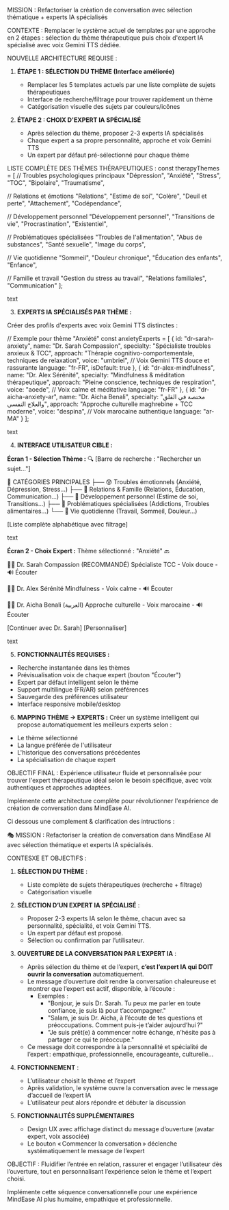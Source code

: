 MISSION : Refactoriser la création de conversation avec sélection thématique + experts IA spécialisés

CONTEXTE : Remplacer le système actuel de templates par une approche en 2 étapes : sélection du thème thérapeutique puis choix d'expert IA spécialisé avec voix Gemini TTS dédiée.

NOUVELLE ARCHITECTURE REQUISE :

1. **ÉTAPE 1 : SÉLECTION DU THÈME (Interface améliorée)**
   - Remplacer les 5 templates actuels par une liste complète de sujets thérapeutiques
   - Interface de recherche/filtrage pour trouver rapidement un thème
   - Catégorisation visuelle des sujets par couleurs/icônes

2. **ÉTAPE 2 : CHOIX D'EXPERT IA SPÉCIALISÉ**
   - Après sélection du thème, proposer 2-3 experts IA spécialisés
   - Chaque expert a sa propre personnalité, approche et voix Gemini TTS
   - Un expert par défaut pré-sélectionné pour chaque thème

LISTE COMPLÈTE DES THÈMES THÉRAPEUTIQUES :
const therapyThemes = [
// Troubles psychologiques principaux
"Dépression", "Anxiété", "Stress", "TOC", "Bipolaire", "Traumatisme",

// Relations et émotions
"Relations", "Estime de soi", "Colère", "Deuil et perte", "Attachement", "Codépendance",

// Développement personnel
"Développement personnel", "Transitions de vie", "Procrastination", "Existentiel",

// Problématiques spécialisées
"Troubles de l'alimentation", "Abus de substances", "Santé sexuelle", "Image du corps",

// Vie quotidienne
"Sommeil", "Douleur chronique", "Éducation des enfants", "Enfance",

// Famille et travail
"Gestion du stress au travail", "Relations familiales", "Communication"
];

text

3. **EXPERTS IA SPÉCIALISÉS PAR THÈME :**

Créer des profils d'experts avec voix Gemini TTS distinctes :

// Exemple pour thème "Anxiété"
const anxietyExperts = [
{
id: "dr-sarah-anxiety",
name: "Dr. Sarah Compassion",
specialty: "Spécialiste troubles anxieux & TCC",
approach: "Thérapie cognitivo-comportementale, techniques de relaxation",
voice: "umbriel", // Voix Gemini TTS douce et rassurante
language: "fr-FR",
isDefault: true
},
{
id: "dr-alex-mindfulness",
name: "Dr. Alex Sérénité",
specialty: "Mindfulness & méditation thérapeutique",
approach: "Pleine conscience, techniques de respiration",
voice: "aoede", // Voix calme et méditative
language: "fr-FR"
},
{
id: "dr-aicha-anxiety-ar",
name: "Dr. Aicha Benali",
specialty: "مختصة في القلق والعلاج النفسي",
approach: "Approche culturelle maghrebine + TCC moderne",
voice: "despina", // Voix marocaine authentique
language: "ar-MA"
}
];

text

4. **INTERFACE UTILISATEUR CIBLE :**

**Écran 1 - Sélection Thème :**
🔍 [Barre de recherche : "Rechercher un sujet..."]

📱 CATÉGORIES PRINCIPALES
├── 😰 Troubles émotionnels (Anxiété, Dépression, Stress...)
├── 💑 Relations & Famille (Relations, Éducation, Communication...)
├── 🌱 Développement personnel (Estime de soi, Transitions...)
├── 🏥 Problématiques spécialisées (Addictions, Troubles alimentaires...)
└── 💼 Vie quotidienne (Travail, Sommeil, Douleur...)

[Liste complète alphabétique avec filtrage]

text

**Écran 2 - Choix Expert :**
Thème sélectionné : "Anxiété" 🔙

👩‍⚕️ Dr. Sarah Compassion (RECOMMANDÉ)
Spécialiste TCC - Voix douce - 🔊 Écouter

👨‍⚕️ Dr. Alex Sérénité
Mindfulness - Voix calme - 🔊 Écouter

👩‍⚕️ Dr. Aicha Benali (العربية)
Approche culturelle - Voix marocaine - 🔊 Écouter

[Continuer avec Dr. Sarah] [Personnaliser]

text

5. **FONCTIONNALITÉS REQUISES :**
- Recherche instantanée dans les thèmes
- Prévisualisation voix de chaque expert (bouton "Écouter")
- Expert par défaut intelligent selon le thème
- Support multilingue (FR/AR) selon préférences
- Sauvegarde des préférences utilisateur
- Interface responsive mobile/desktop

6. **MAPPING THÈME → EXPERTS :**
Créer un système intelligent qui propose automatiquement les meilleurs experts selon :
- Le thème sélectionné
- La langue préférée de l'utilisateur  
- L'historique des conversations précédentes
- La spécialisation de chaque expert

OBJECTIF FINAL : Expérience utilisateur fluide et personnalisée pour trouver l'expert thérapeutique idéal selon le besoin spécifique, avec voix authentiques et approches adaptées.

Implémente cette architecture complète pour révolutionner l'expérience de création de conversation dans MindEase AI.


Ci dessous une complement & clarification des intructions : 


🎭 MISSION : Refactoriser la création de conversation dans MindEase AI avec sélection thématique et experts IA spécialisés.

CONTESXE ET OBJECTIFS :

1. **SÉLECTION DU THÈME** :
   - Liste complète de sujets thérapeutiques (recherche + filtrage)
   - Catégorisation visuelle

2. **SÉLECTION D’UN EXPERT IA SPÉCIALISÉ** :
   - Proposer 2-3 experts IA selon le thème, chacun avec sa personnalité, spécialité, et voix Gemini TTS.
   - Un expert par défaut est proposé.
   - Sélection ou confirmation par l’utilisateur.

3. **OUVERTURE DE LA CONVERSATION PAR L’EXPERT IA** :
   - Après sélection du thème et de l’expert, **c’est l’expert IA qui DOIT ouvrir la conversation** automatiquement.
   - Le message d’ouverture doit rendre la conversation chaleureuse et montrer que l’expert est actif, disponible, à l’écoute :
     - Exemples :
       - "Bonjour, je suis Dr. Sarah. Tu peux me parler en toute confiance, je suis là pour t’accompagner."
       - "Salam, je suis Dr. Aicha, à l’écoute de tes questions et préoccupations. Comment puis-je t’aider aujourd’hui ?"
       - "Je suis prêt(e) à commencer notre échange, n’hésite pas à partager ce qui te préoccupe."
   - Ce message doit correspondre à la personnalité et spécialité de l’expert : empathique, professionnelle, encourageante, culturelle…

4. **FONCTIONNEMENT** :
   - L’utilisateur choisit le thème et l’expert
   - Après validation, le système ouvre la conversation avec le message d’accueil de l’expert IA
   - L’utilisateur peut alors répondre et débuter la discussion

5. **FONCTIONNALITÉS SUPPLÉMENTAIRES**
   - Design UX avec affichage distinct du message d’ouverture (avatar expert, voix associée)
   - Le bouton « Commencer la conversation » déclenche systématiquement le message de l’expert

OBJECTIF : Fluidifier l’entrée en relation, rassurer et engager l’utilisateur dès l’ouverture, tout en personnalisant l’expérience selon le thème et l’expert choisi.

Implémente cette séquence conversationnelle pour une expérience MindEase AI plus humaine, empathique et professionnelle.


